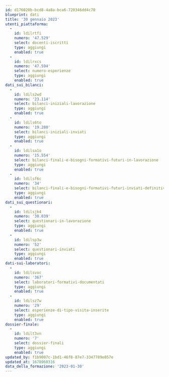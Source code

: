 ```yaml
---
id: d176020b-bcd8-4a8a-bca6-720346dd4c70
blueprint: dati
title: '30 gennaio 2023'
utenti_piattaforma:
  -
    id: ldilrtfi
    numero: '47.529'
    select: docenti-iscritti
    type: aggiungi
    enabled: true
  -
    id: ldilrxcs
    numero: '47.594'
    select: numero-esperienze
    type: aggiungi
    enabled: true
dati_sui_bilanci:
  -
    id: ldils2wd
    numero: '23.114'
    select: bilanci-iniziali-lavorazione
    type: aggiungi
    enabled: true
  -
    id: ldils6to
    numero: '19.280'
    select: bilanci-iniziali-inviati
    type: aggiungi
    enabled: true
  -
    id: ldilsa1o
    numero: '15.554'
    select: bilanci-finali-e-bisogni-formativi-futuri-in-lavorazione
    type: aggiungi
    enabled: true
  -
    id: ldilsf6c
    numero: '34'
    select: bilanci-finali-e-bisogni-formativi-futuri-inviati-definitivamente
    type: aggiungi
    enabled: true
dati_sui_questionari:
  -
    id: ldilsjk4
    numero: '30.039'
    select: questionari-in-lavorazione
    type: aggiungi
    enabled: true
  -
    id: ldilsp3w
    numero: '52'
    select: questionari-inviati
    type: aggiungi
    enabled: true
dati-sui-laboratori:
  -
    id: ldilsvoc
    numero: '367'
    select: laboratori-formativi-documentati
    type: aggiungi
    enabled: true
  -
    id: ldilsz7w
    numero: '29'
    select: esperienze-di-tipo-visita-inserite
    type: aggiungi
    enabled: true
dossier-finale:
  -
    id: ldilt3vn
    numero: '7'
    select: dossier-finali
    type: aggiungi
    enabled: true
updated_by: f1b9007c-1bd1-46f8-87e7-3347789e057e
updated_at: 1678960316
data_della_formazione: '2023-01-30'
---
```

